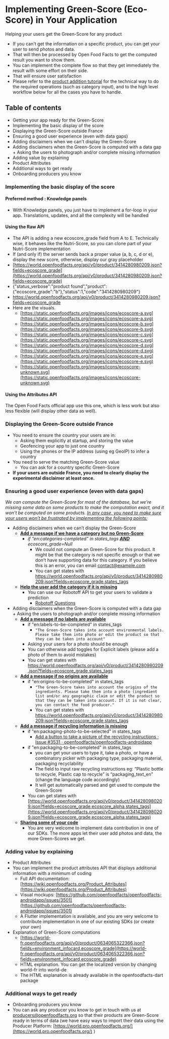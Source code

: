 # Implementing Green-Score (Eco-Score) in Your Application

Helping your users get the Green-Score for any product

- If you can't get the information on a specific product, you can get your user to send photos and data.
- That will then be processed by Open Food Facts to get the computed result you want to show them.
- You can implement the complete flow so that they get immediately the result with some effort on their side.
- That will ensure user satisfaction
- Please refer to the [product addition tutorial](./adding-missing-products.md) for the technical way to do the required operations (such as category input), and to the high level workflow below for all the cases you have to handle.

## Table of contents

* Getting your app ready for the Green-Score
* Implementing the basic display of the score
* Displaying the Green-Score outside France
* Ensuring a good user experience (even with data gaps)
* Adding disclaimers when we can't display the Green-Score
* Adding disclaimers when the Green-Score is computed with a data gap + Asking the users to photograph and/or complete missing information
* Adding value by explaining
* Product Attributes
* Additional ways to get ready
* Onboarding producers you know

### Implementing the basic display of the score

#### Preferred method : Knowledge panels
* With Knowledge panels, you just have to implement a for-loop in your app. Translations, updates, and all the complexity will be handled 


#### Using the Raw API
* The API is adding a new ecoscore_grade field from A to E. Technically wise, it behaves like the Nutri-Score, so you can clone part of your Nutri-Score implementation 
* If (and only if) the server sends back a proper value (a, b, c, d or e), display the new score, otherwise, display our gray placeholder
* [https://world.openfoodfacts.org/api/v0/product/3414280980209.json?fields=ecoscore_grade](https://world.openfoodfacts.org/api/v0/product/3414280980209.json?fields=ecoscore_grade)
* {"status_verbose":"product found","product":{"ecoscore_grade":"b"},"status":1,"code":"3414280980209"}
* https://world.openfoodfacts.org/api/v0/product/3414280980209.json?fields=ecoscore_grade
* Here are the visuals.
    * [https://static.openfoodfacts.org/images/icons/ecoscore-a.svg](https://static.openfoodfacts.org/images/icons/ecoscore-a.svg)
    * [https://static.openfoodfacts.org/images/icons/ecoscore-b.svg](https://static.openfoodfacts.org/images/icons/ecoscore-b.svg)
    * [https://static.openfoodfacts.org/images/icons/ecoscore-c.svg](https://static.openfoodfacts.org/images/icons/ecoscore-c.svg)
    * [https://static.openfoodfacts.org/images/icons/ecoscore-d.svg](https://static.openfoodfacts.org/images/icons/ecoscore-d.svg)
    * [https://static.openfoodfacts.org/images/icons/ecoscore-e.svg](https://static.openfoodfacts.org/images/icons/ecoscore-e.svg)
    * [https://static.openfoodfacts.org/images/icons/ecoscore-unknown.svg](https://static.openfoodfacts.org/images/icons/ecoscore-unknown.svg) 


#### Using the Attributes API

The Open Food Facts official app use this one, which is less work but also less flexible (will display other data as well).


### Displaying the Green-Score outside France
* You need to ensure the country your users are in:
    * Asking them explicitly at startup, and storing the value
    * Geofencing your app to just one country
    * Using the phones or the IP address (using eg GeoIP) to infer a country
* You need to serve the matching Green-Score value
    * You can ask for a country specific Green-Score
* **If your users are outside France, you need to clearly display the experimental disclaimer at least once.**


### Ensuring a good user experience (even with data gaps)

_We can compute the Green-Score for most of the database, but we’re missing some data on some products to make the computation exact, and it won’t be computed on some products. <span style="text-decoration:underline;">In any case, you need to make sure your users won’t be frustrated by implementing the following points:</span>_

* Adding disclaimers when we can’t display the Green-Score
    * **<span style="text-decoration:underline;">Add a message if we have a category but no Green-Score</span>**
        * _if “en:categories-completed” _in states_tags_ **<span style="text-decoration:underline;">AND</span>** ecoscore_grade=Null_
            * We could not compute an Green-Score for this product. It might be that the category is not specific enough or that we don't have supporting data for this category. If you believe this is an error, you can email [contact@example.com](mailto:contact@example.com)
            * You can get states with [https://world.openfoodfacts.org/api/v0/product/3414280980209.json?fields=ecoscore_grade,states_tags ](https://world.openfoodfacts.org/api/v0/product/3414280980209.json?fields=ecoscore_grade,states_tags)
    * **<span style="text-decoration:underline;">Help the user add the category if it is missing</span>**
        * You can use our Robotoff API to get your users to validate a prediction
            * [Robotoff Questions](https://docs.google.com/document/d/1IoDy0toQrrqtWHvDYp2rEVw84Yq1J0x2pt-0RGTm7h0/edit)
* Adding disclaimers when the Green-Score is computed with a data gap + Asking the users to photograph and/or complete missing information
    * **<span style="text-decoration:underline;">Add a message if no labels are available</span>**
        * if "en:labels-to-be-completed" in states_tags
            * `"The Green-Score takes into account environmental labels. Please take them into photo or edit the product so that they can be taken into account"`
        * Asking your users for a photo should be enough
        * You can otherwise add toggles for Explicit labels (please add a photo of them to avoid mistakes)
        * You can get states with [https://world.openfoodfacts.org/api/v0/product/3414280980209.json?fields=ecoscore_grade,states_tags ](https://world.openfoodfacts.org/api/v0/product/3414280980209.json?fields=ecoscore_grade,states_tags)
    * **<span style="text-decoration:underline;">Add a message if no origins are available</span>**
        * if "en:origins-to-be-completed" in states_tags
            * `"The Green-Score takes into account the origins of the ingredients. Please take them into a photo (ingredient list and/or any geographic claim or edit the product so that they can be taken into account. If it is not clear, you can contact the food producer."`
            * You can get states with [https://world.openfoodfacts.org/api/v0/product/3414280980209.json?fields=ecoscore_grade,states_tags ](https://world.openfoodfacts.org/api/v0/product/3414280980209.json?fields=ecoscore_grade,states_tags)
    * **<span style="text-decoration:underline;">Add a message if recycling information is missing</span>**
        * if "en:packaging-photo-to-be-selected" in states_tags
            * [Add a button to take a picture of the recycling instructions · Issue #3531 · openfoodfacts/openfoodfacts-androidapp](https://github.com/openfoodfacts/openfoodfacts-androidapp/issues/3531) 
        * if "en:packaging-to-be-completed" in states_tags
            * you can get your users to type it, take a photo, or have a combinatory picker with packaging type, packaging material, packaging recyclability
            * The field to input raw recycling instructions eg: “Plastic bottle to recycle, Plastic cap to recycle” is “packaging_text_en” (change the language code accordingly)
            * It will get automatically parsed and get used to compute the Green-Score
        * You can get states with [https://world.openfoodfacts.org/api/v0/product/3414280980209.json?fields=ecoscore_grade,ecoscore_alpha,states_tags](https://world.openfoodfacts.org/api/v0/product/3414280980209.json?fields=ecoscore_grade,ecoscore_alpha,states_tags) 
    * **<span style="text-decoration:underline;">Sharing some of your code</span>**
        * You are very welcome to implement data contribution in one of our SDKs. The more apps let their user add photos and data, the more Green-Scores we get.


### Adding value by explaining

* Product Attributes
* You can implement the product attributes API that displays additional information with a minimum of coding
    * Full API documentation: [https://wiki.openfoodfacts.org/Product_Attributes](https://wiki.openfoodfacts.org/Product_Attributes)
    * Visual mockups: [https://github.com/openfoodfacts/openfoodfacts-androidapp/issues/3501](https://github.com/openfoodfacts/openfoodfacts-androidapp/issues/3501) 
    * A Flutter implementation is available, and you are very welcome to contribute implementation in one of our existing SDKs (or create your own)
* Explanation of Green-Score computations
    * [https://world-fr.openfoodfacts.org/api/v0/product/0634065322366.json?fields=environment_infocard,ecoscore_grade](https://world-fr.openfoodfacts.org/api/v0/product/0634065322366.json?fields=environment_infocard,ecoscore_grade) 
    * HTML explanation. You can get the localized version by changing world-fr into world-de
    * The HTML explanation is already available in the openfoodfacts-dart package

### Additional ways to get ready

* Onboarding producers you know
* You can ask any producer you know to get in touch with us at [producers@openfoodfacts.org](mailto:producers@openfoodfacts.org) so that their products are Green-Score ready in terms of data (we have easy ways to import their data using the Producer Platform: [https://world.pro.openfoodfacts.org/](https://world.pro.openfoodfacts.org/) )
